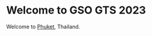 # Welcome to GSO GTS 2023

Welcome to [Phuket](https://en.wikipedia.org/wiki/Phuket_(city)), Thailand. 



